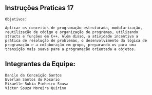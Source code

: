 ## Instruções Praticas 17
    Objetivos:
    
    Aplicar os conceitos de programação estruturada, modularização, 
    reutilização de código e organização de programas, utilizando 
    structs e funções em C++. Além disso, a atividade incentiva a 
    prática de resolução de problemas, o desenvolvimento da lógica de 
    programação e a colaboração em grupo, preparando-os para uma 
    transição mais suave para a programação orientada a objetos.

## Integrantes da Equipe:

    Danilo da Conceição Santos
    Everlan Santos do Rosario
    Mikaelle Rubia Pinheiro Sousa
    Victor Souza Moreira Quirino